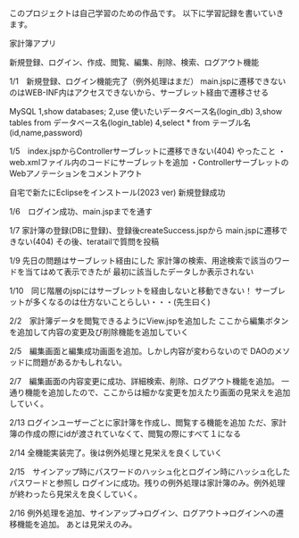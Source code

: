 このプロジェクトは自己学習のための作品です。
以下に学習記録を書いていきます。

家計簿アプリ

新規登録、ログイン、作成、閲覧、編集、削除、検索、ログアウト機能

1/1　新規登録、ログイン機能完了（例外処理はまだ）
main.jspに遷移できないのはWEB-INF内はアクセスできないから、サーブレット経由で遷移させる

MySQL
1,show databases;
2,use 使いたいデータベース名(login_db)
3,show tables from データベース名(login_table)
4,select * from テーブル名
(id,name,password)

1/5　index.jspからControllerサーブレットに遷移できない(404)
やったこと
・web.xmlファイル内のコードにサーブレットを追加
・ControllerサーブレットのWebアノテーションをコメントアウト

自宅で新たにEclipseをインストール(2023 ver)
新規登録成功

1/6　ログイン成功、main.jspまでを通す

1/7 家計簿の登録(DBに登録)、登録後createSuccess.jspから
main.jspに遷移できない(404)
その後、teratailで質問を投稿

1/9 先日の問題はサーブレット経由にした
家計簿の検索、用途検索で該当のワードを当てはめて表示できたが
最初に該当したデータしか表示されない

1/10　同じ階層のjspにはサーブレットを経由しないと移動できない！
サーブレットが多くなるのは仕方ないことらしい・・・(先生曰く)

2/2　家計簿データを閲覧できるようにView.jspを追加した
ここから編集ボタンを追加して内容の変更及び削除機能を追加していく

2/5　編集画面と編集成功画面を追加。しかし内容が変わらないので
DAOのメソッドに問題があるかもしれない。

2/7　編集画面の内容変更に成功、詳細検索、削除、ログアウト機能を追加。
一通り機能を追加したので、ここからは細かな変更を加えたり画面の見栄えを追加していく。

2/13 ログインユーザーごとに家計簿を作成し、閲覧する機能を追加
ただ、家計簿の作成の際にidが渡されていなくて、閲覧の際にすべて１になる

2/14 全機能実装完了。後は例外処理と見栄えを良くしていく

2/15　サインアップ時にパスワードのハッシュ化とログイン時にハッシュ化したパスワードと参照し
ログインに成功。残りの例外処理は家計簿のみ。例外処理が終わったら見栄えを良くしていく。

2/16 例外処理を追加、サインアップ→ログイン、ログアウト→ログインへの遷移機能を追加。
あとは見栄えのみ。

